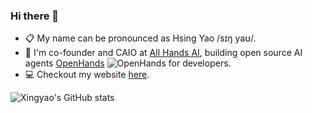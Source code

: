 ### Hi there 👋

<!--
**xingyaoww/xingyaoww** is a ✨ _special_ ✨ repository because its `README.md` (this file) appears on your GitHub profile.

Here are some ideas to get you started:

- 🔭 I’m currently working on ...
- 🌱 I’m currently learning ...
- 👯 I’m looking to collaborate on ...
- 🤔 I’m looking for help with ...
- 💬 Ask me about ...
- 📫 How to reach me: ...
- 😄 Pronouns: ...
- ⚡ Fun fact: ...
-->

- 📋 My name can be pronounced as Hsing Yao /sɪŋ yaʊ/.
- 📖 I'm co-founder and CAIO at [All Hands AI](https://all-hands.dev/), building open source AI agents [OpenHands](https://github.com/All-Hands-AI/OpenHands) ![OpenHands](https://img.shields.io/github/stars/All-Hands-AI/OpenHands?style=social) for developers.
- 💻 Checkout my website [here](https://xwang.dev/).
 
![Xingyao's GitHub stats](https://github-readme-stats.vercel.app/api?username=xingyaoww&show_icons=true)
